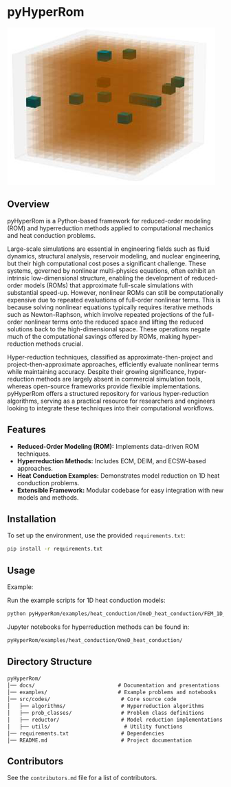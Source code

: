 # pyHyperRom

![alt text](image-1.png)

## Overview
pyHyperRom is a Python-based framework for reduced-order modeling (ROM) and hyperreduction methods applied to computational mechanics and heat conduction problems. 

Large-scale simulations are essential in engineering fields such as fluid dynamics, structural analysis, reservoir modeling, and nuclear engineering, but their high computational cost poses a significant challenge. These systems, governed by nonlinear multi-physics equations, often exhibit an intrinsic low-dimensional structure, enabling the development of reduced-order models (ROMs) that approximate full-scale simulations with substantial speed-up. However, nonlinear ROMs can still be computationally expensive due to repeated evaluations of full-order nonlinear terms. This is because solving nonlinear equations typically requires iterative methods such as Newton-Raphson, which involve repeated projections of the full-order nonlinear terms onto the reduced space and lifting the reduced solutions back to the high-dimensional space. These operations negate much of the computational savings offered by ROMs, making hyper-reduction methods crucial. 

Hyper-reduction techniques, classified as approximate-then-project and project-then-approximate approaches, efficiently evaluate nonlinear terms while maintaining accuracy. Despite their growing significance, hyper-reduction methods are largely absent in commercial simulation tools, whereas open-source frameworks provide flexible implementations. pyHyperRom offers a structured repository for various hyper-reduction algorithms, serving as a practical resource for researchers and engineers looking to integrate these techniques into their computational workflows.

## Features
- **Reduced-Order Modeling (ROM):** Implements data-driven ROM techniques.
- **Hyperreduction Methods:** Includes ECM, DEIM, and ECSW-based approaches.
- **Heat Conduction Examples:** Demonstrates model reduction on 1D heat conduction problems.
- **Extensible Framework:** Modular codebase for easy integration with new models and methods.

## Installation
To set up the environment, use the provided `requirements.txt`:

```bash
pip install -r requirements.txt
```

## Usage

Example:

Run the example scripts for 1D heat conduction models:

```bash
python pyHyperRom/examples/heat_conduction/OneD_heat_conduction/FEM_1D_data_gen_paper.py
```

Jupyter notebooks for hyperreduction methods can be found in:

```bash
pyHyperRom/examples/heat_conduction/OneD_heat_conduction/
```

## Directory Structure
```
pyHyperRom/
│── docs/                           # Documentation and presentations
│── examples/                       # Example problems and notebooks
│── src/codes/                       # Core source code
│   ├── algorithms/                  # Hyperreduction algorithms
│   ├── prob_classes/                # Problem class definitions
│   ├── reductor/                    # Model reduction implementations
│   ├── utils/                        # Utility functions
│── requirements.txt                 # Dependencies
│── README.md                        # Project documentation
```

## Contributors
See the `contributors.md` file for a list of contributors.